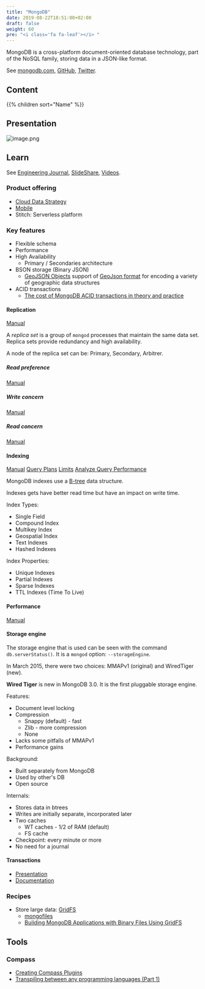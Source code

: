 ```yaml
---
title: "MongoDB"
date: 2019-08-22T18:51:00+02:00
draft: false
weight: 60
pre: "<i class='fa fa-leaf'></i> "
---
```


MongoDB is a cross-platform document-oriented database technology, part of the NoSQL family, storing data in a JSON-like format.

See [mongodb.com](https://www.mongodb.com/), [GitHub](https://github.com/mongodb), [Twitter](https://twitter.com/MongoDB).

## Content

{{% children sort="Name" %}}

## Presentation

![image.png](/images/attachments/image-10d40ef9-5b8e-400b-b600-602cbb49d98b.png)

## Learn

See [Engineering Journal](https://engineering.mongodb.com/), [SlideShare](https://www.slideshare.net/MongoDB), [Videos](https://www.mongodb.com/presentations).

### Product offering

- [Cloud Data Strategy](https://www.mongodb.com/initiatives/cloud-data-strategy)
- [Mobile](https://www.mongodb.com/products/mobile)
- Stitch: Serverless platform

### Key features

- Flexible schema
- Performance
- High Availability
  - Primary / Secondaries architecture
- BSON storage (Binary JSON)
  - [GeoJSON Objects](https://docs.mongodb.com/manual/reference/geojson/) support of [GeoJson format](http://geojson.org/) for encoding a variety of geographic data structures
- ACID transactions
  - [The cost of MongoDB ACID transactions in theory and practice](http://henrikingo.github.io/presentations/Highload%202018%20-%20The%20cost%20of%20MongoDB%20ACID%20transactions%20in%20theory%20and%20practice/index.html#/markdown)

#### Replication

[Manual](https://docs.mongodb.com/manual/replication/)

A _replica set_ is a group of `mongod` processes that maintain the same data set. Replica sets provide redundancy and high availability.

A node of the replica set can be: Primary, Secondary, Arbitrer.

##### Read preference

[Manual](https://docs.mongodb.com/manual/core/read-preference/)

##### Write concern

[Manual](https://docs.mongodb.com/manual/reference/write-concern/)

##### Read concern

[Manual](https://docs.mongodb.com/manual/reference/read-concern/)

#### Indexing

[Manual](https://docs.mongodb.com/manual/indexes/) [Query Plans](https://docs.mongodb.com/manual/core/query-plans/) [Limits](https://docs.mongodb.com/manual/reference/limits/#indexes) [Analyze Query Performance](https://docs.mongodb.com/manual/tutorial/analyze-query-plan/)

MongoDB indexes use a [B-tree](https://en.wikipedia.org/wiki/B-tree) data structure.

Indexes gets have better read time but have an impact on write time.

Index Types:

- Single Field
- Compound Index
- Multikey Index
- Geospatial Index
- Text Indexes
- Hashed Indexes

Index Properties:

- Unique Indexes
- Partial Indexes
- Sparse Indexes
- TTL Indexes (Time To Live)

#### Performance

[Manual](https://docs.mongodb.com/manual/administration/analyzing-mongodb-performance/)

#### Storage engine

The storage engine that is used can be seen with the command `db.serverStatus()`. It is a `mongod` option: `--storageEngine`.

In March 2015, there were two choices: MMAPv1 (original) and WiredTiger (new).

**Wired Tiger** is new in MongoDB 3.0. It is the first pluggable storage engine.

Features:

- Document level locking
- Compression
  - Snappy (default) - fast
  - Zlib - more compression
  - None
- Lacks some pitfalls of MMAPv1
- Performance gains

Background:

- Built separately from MongoDB
- Used by other's DB
- Open source

Internals:

- Stores data in btrees
- Writes are initially separate, incorporated later
- Two caches
  - WT caches - 1/2 of RAM (default)
  - FS cache
- Checkpoint: every minute or more
- No need for a journal

#### Transactions

- [Presentation](https://www.mongodb.com/transactions)
- [Documentation](https://docs.mongodb.com/manual/core/transactions/)

### Recipes

- Store large data: [GridFS](https://docs.mongodb.com/manual/core/gridfs/)
  - [mongofiles](https://docs.mongodb.com/manual/reference/program/mongofiles)
  - [Building MongoDB Applications with Binary Files Using GridFS](https://www.mongodb.com/blog/post/building-mongodb-applications-binary-files-using-gridfs-part-1)

## Tools

### Compass

- [Creating Compass Plugins](https://docs.mongodb.com/compass/master/plugins/creating-compass-plugins/)
- [Transpiling between any programming languages (Part 1)](https://engineering.mongodb.com/post/transpiling-between-any-programming-languages-part-1)
